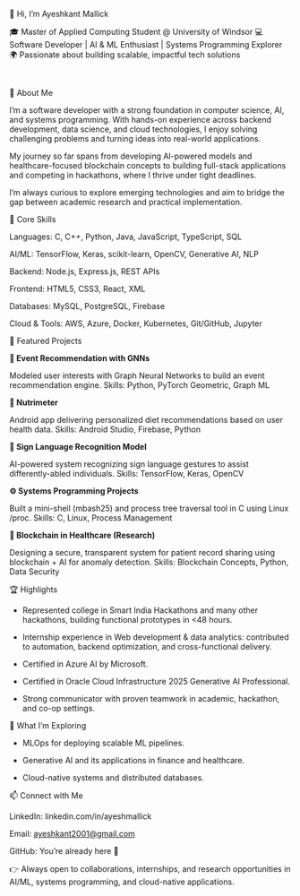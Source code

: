 👋 Hi, I’m Ayeshkant Mallick

🎓 Master of Applied Computing Student @ University of Windsor
💻 Software Developer | AI & ML Enthusiast | Systems Programming Explorer
🌍 Passionate about building scalable, impactful tech solutions   

  
<br>

🚀 About Me

I’m a software developer with a strong foundation in computer science, AI, and systems programming. With hands-on experience across backend development, data science, and cloud technologies, I enjoy solving challenging problems and turning ideas into real-world applications.

My journey so far spans from developing AI-powered models and healthcare-focused blockchain concepts to building full-stack applications and competing in hackathons, where I thrive under tight deadlines.

I’m always curious to explore emerging technologies and aim to bridge the gap between academic research and practical implementation.


🔑 Core Skills

Languages: C, C++, Python, Java, JavaScript, TypeScript, SQL

AI/ML: TensorFlow, Keras, scikit-learn, OpenCV, Generative AI, NLP

Backend: Node.js, Express.js, REST APIs

Frontend: HTML5, CSS3, React, XML

Databases: MySQL, PostgreSQL, Firebase

Cloud & Tools: AWS, Azure, Docker, Kubernetes, Git/GitHub, Jupyter


📂 Featured Projects

**🔬 Event Recommendation with GNNs**

Modeled user interests with Graph Neural Networks to build an event recommendation engine.
Skills: Python, PyTorch Geometric, Graph ML

**📱 Nutrimeter**

Android app delivering personalized diet recommendations based on user health data.
Skills: Android Studio, Firebase, Python

**🤖 Sign Language Recognition Model**

AI-powered system recognizing sign language gestures to assist differently-abled individuals.
Skills: TensorFlow, Keras, OpenCV

**⚙️ Systems Programming Projects**

Built a mini-shell (mbash25) and process tree traversal tool in C using Linux /proc.
Skills: C, Linux, Process Management

**🏥 Blockchain in Healthcare (Research)**

Designing a secure, transparent system for patient record sharing using blockchain + AI for anomaly detection.
Skills: Blockchain Concepts, Python, Data Security


🏆 Highlights

- Represented college in Smart India Hackathons and many other hackathons, building functional prototypes in <48 hours.

- Internship experience in Web development & data analytics: contributed to automation, backend optimization, and cross-functional delivery.

- Certified in Azure AI by Microsoft.

- Certified in Oracle Cloud Infrastructure 2025 Generative AI Professional.

- Strong communicator with proven teamwork in academic, hackathon, and co-op settings.
  

🌱 What I’m Exploring

- MLOps for deploying scalable ML pipelines.

- Generative AI and its applications in finance and healthcare.

- Cloud-native systems and distributed databases.
  

📫 Connect with Me

LinkedIn: linkedin.com/in/ayeshmallick

Email: ayeshkant2001@gmail.com

GitHub: You’re already here 🚀


👉 Always open to collaborations, internships, and research opportunities in AI/ML, systems programming, and cloud-native applications.
